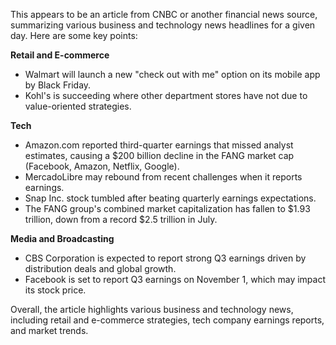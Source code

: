 This appears to be an article from CNBC or another financial news source, summarizing various business and technology news headlines for a given day. Here are some key points:

**Retail and E-commerce**

* Walmart will launch a new "check out with me" option on its mobile app by Black Friday.
* Kohl's is succeeding where other department stores have not due to value-oriented strategies.

**Tech**

* Amazon.com reported third-quarter earnings that missed analyst estimates, causing a $200 billion decline in the FANG market cap (Facebook, Amazon, Netflix, Google).
* MercadoLibre may rebound from recent challenges when it reports earnings.
* Snap Inc. stock tumbled after beating quarterly earnings expectations.
* The FANG group's combined market capitalization has fallen to $1.93 trillion, down from a record $2.5 trillion in July.

**Media and Broadcasting**

* CBS Corporation is expected to report strong Q3 earnings driven by distribution deals and global growth.
* Facebook is set to report Q3 earnings on November 1, which may impact its stock price.

Overall, the article highlights various business and technology news, including retail and e-commerce strategies, tech company earnings reports, and market trends.